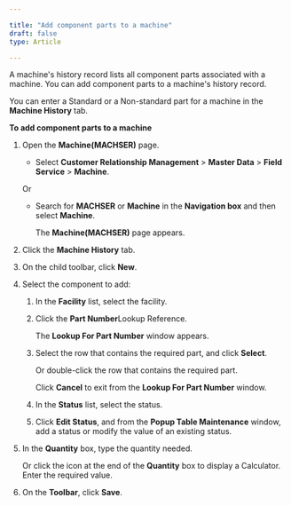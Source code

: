 ```yaml
---

title: "Add component parts to a machine"
draft: false
type: Article

---
```


A machine's history record lists all component parts associated with a machine. You can add component parts to a machine's history record.

You can enter a Standard or a Non-standard part for a machine in the **Machine History** tab.


**To add component parts to a machine**

1. Open the **Machine(MACHSER)** page.

    - Select **Customer Relationship Management** > **Master Data** > **Field Service** > **Machine**.

    Or

    - Search for **MACHSER** or **Machine** in the **Navigation box** and then select **Machine**.

        The **Machine(MACHSER)** page appears.

2. Click the **Machine History** tab.

3. On the child toolbar, click **New**.

4. Select the component to add:

    1. In the **Facility** list, select the facility.

    2. Click the **Part Number**Lookup Reference.

        The **Lookup For Part Number** window appears.

    3. Select the row that contains the required part, and click **Select**.

        Or double-click the row that contains the required part.

        Click **Cancel** to exit from the **Lookup For Part Number** window.

    4. In the **Status** list, select the status.

    5. Click **Edit Status**, and from the **Popup Table Maintenance** window, add a status or modify the value of an existing status.

6. In the **Quantity** box, type the quantity needed.

     Or click the icon at the end of the **Quantity** box to display a Calculator. Enter the required value.

5. On the **Toolbar**, click **Save**.



​